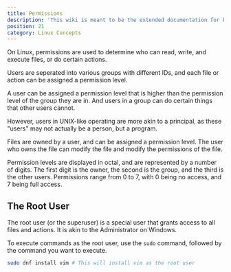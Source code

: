 ```yaml
---
title: Permissions
description: 'This wiki is meant to be the extended documentation for both end users and developers, so it is separated in those two categories.'
position: 21
category: Linux Concepts
---
```


On Linux, permissions are used to determine who can read, write, and execute files, or do certain actions.

Users are seperated into various groups with different IDs, and each file or action can be assigned a permission level.

A user can be assigned a permission level that is higher than the permission level of the group they are in. And users in a group can do certain things that other users cannot.

However, users in UNIX-like operating are more akin to a principal, as these "users" may not actually be a person, but a program.

Files are owned by a user, and can be assigned a permission level. The user who owns the file can modify the file and modify the permissions of the file.

Permission levels are displayed in octal, and are represented by a number of digits. The first digit is the owner, the second is the group, and the third is the other users. Permissions range from 0 to 7, with 0 being no access, and 7 being full access.

## The Root User

The root user (or the superuser) is a special user that grants access to all files and actions. It is akin to the Administrator on Windows.

To execute commands as the root user, use the `sudo` command, followed by the command you want to execute.

```bash
sudo dnf install vim # This will install vim as the root user
```

